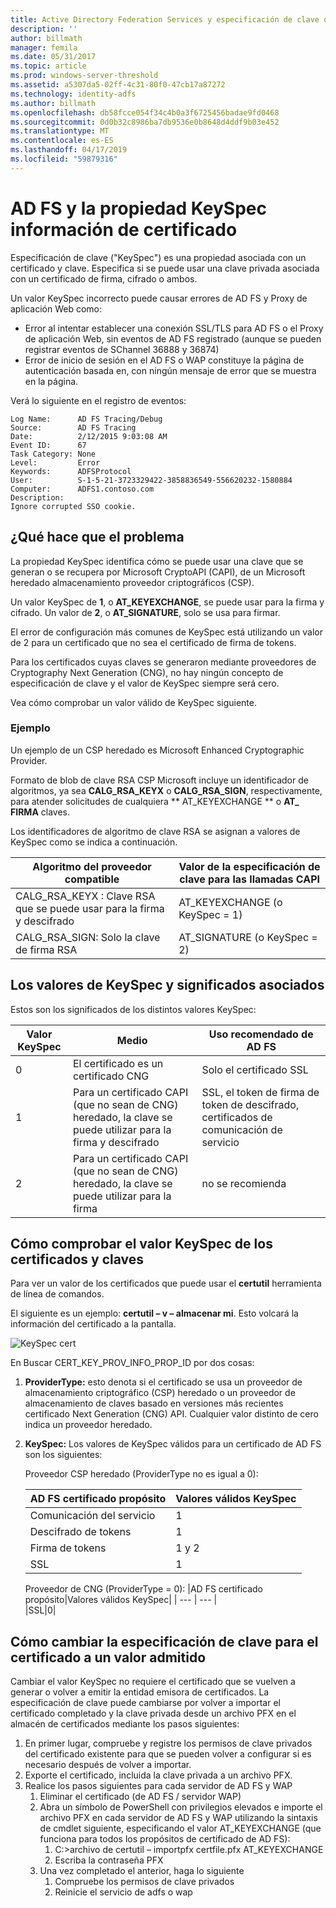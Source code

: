 ```yaml
---
title: Active Directory Federation Services y especificación de clave de propiedad información de certificado
description: ''
author: billmath
manager: femila
ms.date: 05/31/2017
ms.topic: article
ms.prod: windows-server-threshold
ms.assetid: a5307da5-02ff-4c31-80f0-47cb17a87272
ms.technology: identity-adfs
ms.author: billmath
ms.openlocfilehash: db58fcce054f34c4b0a3f6725456badae9fd0468
ms.sourcegitcommit: 0d0b32c8986ba7db9536e0b8648d4ddf9b03e452
ms.translationtype: MT
ms.contentlocale: es-ES
ms.lasthandoff: 04/17/2019
ms.locfileid: "59879316"
---
```

# <a name="ad-fs-and-certificate-keyspec-property-information"></a>AD FS y la propiedad KeySpec información de certificado
Especificación de clave ("KeySpec") es una propiedad asociada con un certificado y clave. Especifica si se puede usar una clave privada asociada con un certificado de firma, cifrado o ambos.   

Un valor KeySpec incorrecto puede causar errores de AD FS y Proxy de aplicación Web como:


- Error al intentar establecer una conexión SSL/TLS para AD FS o el Proxy de aplicación Web, sin eventos de AD FS registrado (aunque se pueden registrar eventos de SChannel 36888 y 36874)
- Error de inicio de sesión en el AD FS o WAP constituye la página de autenticación basada en, con ningún mensaje de error que se muestra en la página.

Verá lo siguiente en el registro de eventos:

    Log Name:      AD FS Tracing/Debug
    Source:        AD FS Tracing
    Date:          2/12/2015 9:03:08 AM
    Event ID:      67
    Task Category: None
    Level:         Error
    Keywords:      ADFSProtocol
    User:          S-1-5-21-3723329422-3858836549-556620232-1580884
    Computer:      ADFS1.contoso.com
    Description:
    Ignore corrupted SSO cookie.

## <a name="what-causes-the-problem"></a>¿Qué hace que el problema
La propiedad KeySpec identifica cómo se puede usar una clave que se generan o se recupera por Microsoft CryptoAPI (CAPI), de un Microsoft heredado almacenamiento proveedor criptográficos (CSP).

Un valor KeySpec de **1**, o **AT_KEYEXCHANGE**, se puede usar para la firma y cifrado.  Un valor de **2**, o **AT_SIGNATURE**, solo se usa para firmar.

El error de configuración más comunes de KeySpec está utilizando un valor de 2 para un certificado que no sea el certificado de firma de tokens.  

Para los certificados cuyas claves se generaron mediante proveedores de Cryptography Next Generation (CNG), no hay ningún concepto de especificación de clave y el valor de KeySpec siempre será cero.

Vea cómo comprobar un valor válido de KeySpec siguiente. 

### <a name="example"></a>Ejemplo
Un ejemplo de un CSP heredado es Microsoft Enhanced Cryptographic Provider. 

Formato de blob de clave RSA CSP Microsoft incluye un identificador de algoritmos, ya sea **CALG_RSA_KEYX** o **CALG_RSA_SIGN**, respectivamente, para atender solicitudes de cualquiera ** AT_KEYEXCHANGE ** o **AT_ FIRMA** claves.
  
Los identificadores de algoritmo de clave RSA se asignan a valores de KeySpec como se indica a continuación.

| Algoritmo del proveedor compatible| Valor de la especificación de clave para las llamadas CAPI |
| --- | --- |
|CALG_RSA_KEYX : Clave RSA que se puede usar para la firma y descifrado| AT_KEYEXCHANGE (o KeySpec = 1)|
CALG_RSA_SIGN: Solo la clave de firma RSA |AT_SIGNATURE (o KeySpec = 2)|

## <a name="keyspec-values-and-associated-meanings"></a>Los valores de KeySpec y significados asociados
Estos son los significados de los distintos valores KeySpec:

|Valor KeySpec|Medio|Uso recomendado de AD FS|
| --- | --- | --- |
|0|El certificado es un certificado CNG|Solo el certificado SSL|
|1|Para un certificado CAPI (que no sean de CNG) heredado, la clave se puede utilizar para la firma y descifrado|    SSL, el token de firma de token de descifrado, certificados de comunicación de servicio|
|2|Para un certificado CAPI (que no sean de CNG) heredado, la clave se puede utilizar para la firma|no se recomienda|

## <a name="how-to-check-the-keyspec-value-for-your-certificates--keys"></a>Cómo comprobar el valor KeySpec de los certificados y claves
Para ver un valor de los certificados que puede usar el **certutil** herramienta de línea de comandos.  

El siguiente es un ejemplo: **certutil – v – almacenar mi**.  Esto volcará la información del certificado a la pantalla.

![KeySpec cert](media/AD-FS-and-KeySpec-Property/keyspec1.png)

En Buscar CERT_KEY_PROV_INFO_PROP_ID por dos cosas:


1. **ProviderType:** esto denota si el certificado se usa un proveedor de almacenamiento criptográfico (CSP) heredado o un proveedor de almacenamiento de claves basado en versiones más recientes certificado Next Generation (CNG) API.  Cualquier valor distinto de cero indica un proveedor heredado.
2.  **KeySpec:** Los valores de KeySpec válidos para un certificado de AD FS son los siguientes:

    Proveedor CSP heredado (ProviderType no es igual a 0):
    
    |AD FS certificado propósito|Valores válidos KeySpec|
    | --- | --- |
    |Comunicación del servicio|1|
    |Descifrado de tokens|1|
    |Firma de tokens|1 y 2|
    |SSL|1|

    Proveedor de CNG (ProviderType = 0):
    |AD FS certificado propósito|Valores válidos KeySpec|
    | --- | --- |   
    |SSL|0|

## <a name="how-to-change-the-keyspec-for-your-certificate-to-a-supported-value"></a>Cómo cambiar la especificación de clave para el certificado a un valor admitido
Cambiar el valor KeySpec no requiere el certificado que se vuelven a generar o volver a emitir la entidad emisora de certificados.  La especificación de clave puede cambiarse por volver a importar el certificado completado y la clave privada desde un archivo PFX en el almacén de certificados mediante los pasos siguientes:


1. En primer lugar, compruebe y registre los permisos de clave privados del certificado existente para que se pueden volver a configurar si es necesario después de volver a importar.
2. Exporte el certificado, incluida la clave privada a un archivo PFX.
3. Realice los pasos siguientes para cada servidor de AD FS y WAP
    1. Eliminar el certificado (de AD FS / servidor WAP)
    2. Abra un símbolo de PowerShell con privilegios elevados e importe el archivo PFX en cada servidor de AD FS y WAP utilizando la sintaxis de cmdlet siguiente, especificando el valor AT_KEYEXCHANGE (que funciona para todos los propósitos de certificado de AD FS):
        1. C:\>archivo de certutil – importpfx certfile.pfx AT_KEYEXCHANGE
        2. Escriba la contraseña PFX
    3. Una vez completado el anterior, haga lo siguiente
        1. Compruebe los permisos de clave privados
        2. Reinicie el servicio de adfs o wap





